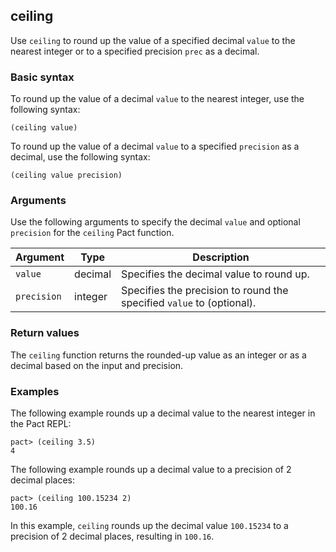 ## ceiling

Use `ceiling` to round up the value of a specified decimal `value` to the nearest integer or to a specified precision `prec` as a decimal.

### Basic syntax

To round up the value of a decimal `value` to the nearest integer, use the following syntax:

```pact
(ceiling value)
```

To round up the value of a decimal `value` to a specified `precision` as a decimal, use the following syntax:

```pact
(ceiling value precision)
```

### Arguments

Use the following arguments to specify the decimal `value` and optional `precision` for the `ceiling` Pact function.

| Argument | Type | Description |
| --- | --- | --- |
| `value` | decimal | Specifies the decimal value to round up. |
| `precision` | integer | Specifies the precision to round the specified `value` to (optional). |

### Return values

The `ceiling` function returns the rounded-up value as an integer or as a decimal based on the input and precision.

### Examples

The following example rounds up a decimal value to the nearest integer in the Pact REPL:

```pact
pact> (ceiling 3.5)
4
```

The following example rounds up a decimal value to a precision of 2 decimal places:

```pact
pact> (ceiling 100.15234 2)
100.16
```

In this example, `ceiling` rounds up the decimal value `100.15234` to a precision of 2 decimal places, resulting in `100.16`.

